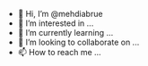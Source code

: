 - 👋 Hi, I’m @mehdiabrue
- 👀 I’m interested in ...
- 🌱 I’m currently learning ...
- 💞️ I’m looking to collaborate on ...
- 📫 How to reach me ...

<!---
mehdiabrue/mehdiabrue is a ✨ special ✨ repository because its `README.md` (this file) appears on your GitHub profile.
You can click the Preview link to take a look at your changes.
--->
